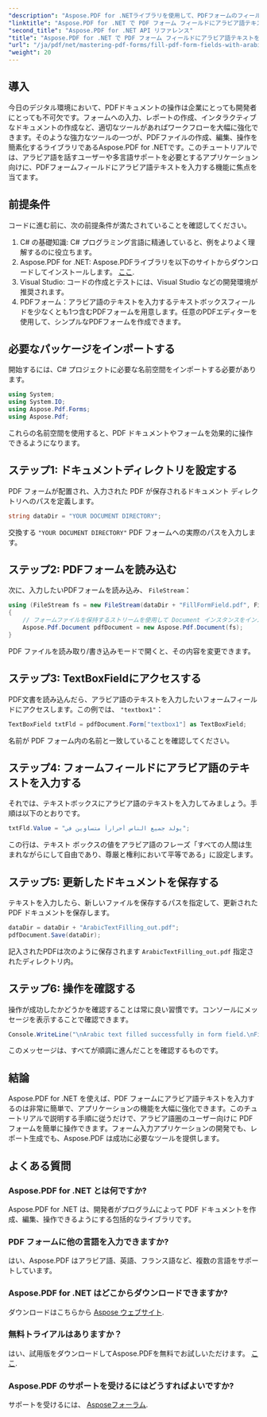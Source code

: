 ```yaml
---
"description": "Aspose.PDF for .NETライブラリを使用して、PDFフォームのフィールドにアラビア語テキストを効率的に入力する方法を学びましょう。このステップバイステップのチュートリアルでは、セットアップ手順とコーディング例をご案内します。"
"linktitle": "Aspose.PDF for .NET で PDF フォーム フィールドにアラビア語テキストを入力する"
"second_title": "Aspose.PDF for .NET API リファレンス"
"title": "Aspose.PDF for .NET で PDF フォーム フィールドにアラビア語テキストを入力する"
"url": "/ja/pdf/net/mastering-pdf-forms/fill-pdf-form-fields-with-arabic-text/"
"weight": 20
---
```


## 導入

今日のデジタル環境において、PDFドキュメントの操作は企業にとっても開発者にとっても不可欠です。フォームへの入力、レポートの作成、インタラクティブなドキュメントの作成など、適切なツールがあればワークフローを大幅に強化できます。そのような強力なツールの一つが、PDFファイルの作成、編集、操作を簡素化するライブラリであるAspose.PDF for .NETです。このチュートリアルでは、アラビア語を話すユーザーや多言語サポートを必要とするアプリケーション向けに、PDFフォームフィールドにアラビア語テキストを入力する機能に焦点を当てます。

## 前提条件

コードに進む前に、次の前提条件が満たされていることを確認してください。

1. C# の基礎知識: C# プログラミング言語に精通していると、例をよりよく理解するのに役立ちます。
2. Aspose.PDF for .NET: Aspose.PDFライブラリを以下のサイトからダウンロードしてインストールします。 [ここ](https://releases。aspose.com/pdf/net/).
3. Visual Studio: コードの作成とテストには、Visual Studio などの開発環境が推奨されます。
4. PDFフォーム：アラビア語のテキストを入力するテキストボックスフィールドを少なくとも1つ含むPDFフォームを用意します。任意のPDFエディターを使用して、シンプルなPDFフォームを作成できます。

## 必要なパッケージをインポートする

開始するには、C# プロジェクトに必要な名前空間をインポートする必要があります。

```csharp
using System;
using System.IO;
using Aspose.Pdf.Forms;
using Aspose.Pdf;
```

これらの名前空間を使用すると、PDF ドキュメントやフォームを効果的に操作できるようになります。

## ステップ1: ドキュメントディレクトリを設定する

PDF フォームが配置され、入力された PDF が保存されるドキュメント ディレクトリへのパスを定義します。

```csharp
string dataDir = "YOUR DOCUMENT DIRECTORY";
```

交換する `"YOUR DOCUMENT DIRECTORY"` PDF フォームへの実際のパスを入力します。

## ステップ2: PDFフォームを読み込む

次に、入力したいPDFフォームを読み込み、 `FileStream`：

```csharp
using (FileStream fs = new FileStream(dataDir + "FillFormField.pdf", FileMode.Open, FileAccess.ReadWrite))
{
    // フォームファイルを保持するストリームを使用して Document インスタンスをインスタンス化する
    Aspose.Pdf.Document pdfDocument = new Aspose.Pdf.Document(fs);
}
```

PDF ファイルを読み取り/書き込みモードで開くと、その内容を変更できます。

## ステップ3: TextBoxFieldにアクセスする

PDF文書を読み込んだら、アラビア語のテキストを入力したいフォームフィールドにアクセスします。この例では、 `"textbox1"`：

```csharp
TextBoxField txtFld = pdfDocument.Form["textbox1"] as TextBoxField;
```

名前が PDF フォーム内の名前と一致していることを確認してください。

## ステップ4: フォームフィールドにアラビア語のテキストを入力する

それでは、テキストボックスにアラビア語のテキストを入力してみましょう。手順は以下のとおりです。

```csharp
txtFld.Value = "يولد جميع الناس أحراراً متساوين في";
```

この行は、テキスト ボックスの値をアラビア語のフレーズ「すべての人間は生まれながらにして自由であり、尊厳と権利において平等である」に設定します。

## ステップ5: 更新したドキュメントを保存する

テキストを入力したら、新しいファイルを保存するパスを指定して、更新された PDF ドキュメントを保存します。

```csharp
dataDir = dataDir + "ArabicTextFilling_out.pdf";
pdfDocument.Save(dataDir);
```

記入されたPDFは次のように保存されます `ArabicTextFilling_out.pdf` 指定されたディレクトリ内。

## ステップ6: 操作を確認する

操作が成功したかどうかを確認することは常に良い習慣です。コンソールにメッセージを表示することで確認できます。

```csharp
Console.WriteLine("\nArabic text filled successfully in form field.\nFile saved at " + dataDir);
```

このメッセージは、すべてが順調に進んだことを確認するものです。

## 結論

Aspose.PDF for .NET を使えば、PDF フォームにアラビア語テキストを入力するのは非常に簡単で、アプリケーションの機能を大幅に強化できます。このチュートリアルで説明する手順に従うだけで、アラビア語圏のユーザー向けに PDF フォームを簡単に操作できます。フォーム入力アプリケーションの開発でも、レポート生成でも、Aspose.PDF は成功に必要なツールを提供します。

## よくある質問

### Aspose.PDF for .NET とは何ですか?
Aspose.PDF for .NET は、開発者がプログラムによって PDF ドキュメントを作成、編集、操作できるようにする包括的なライブラリです。

### PDF フォームに他の言語を入力できますか?
はい、Aspose.PDF はアラビア語、英語、フランス語など、複数の言語をサポートしています。

### Aspose.PDF for .NET はどこからダウンロードできますか?
ダウンロードはこちらから [Aspose ウェブサイト](https://releases。aspose.com/pdf/net/).

### 無料トライアルはありますか？
はい、試用版をダウンロードしてAspose.PDFを無料でお試しいただけます。 [ここ](https://releases。aspose.com/).

### Aspose.PDF のサポートを受けるにはどうすればよいですか?
サポートを受けるには、 [Asposeフォーラム](https://forum。aspose.com/c/pdf/10).